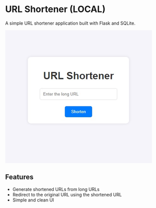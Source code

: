 # URL Shortener (LOCAL)

A simple URL shortener application built with Flask and SQLite.

![Screenshot](https://github.com/mehmetemrekayacan/URL-Shortener-Local/blob/main/screenshot.jpg?raw=true)

## Features
- Generate shortened URLs from long URLs
- Redirect to the original URL using the shortened URL
- Simple and clean UI

